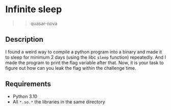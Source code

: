 # Infinite sleep
>> quasar-nova 

## Description
I found a weird way to compile a python program into a binary and made it to sleep for minimum 2 days (using the libc `sleep` function) repeatedly. And I made the program to print the flag variable after that.
Now, it is your task to figure out how can you leak the flag within the challenge time.

## Requirements
+ Python 3.10
+ All `*.so.*` the libraries in the same directory
